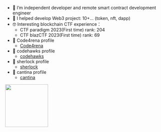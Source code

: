 - 🔭 I’m independent developer and remote smart contract development engineer 
- 🤗 I helped develop Web3 project: 10+... (token, nft, dapp)
- 🤓 Interesting blockchain CTF experience：
  - CTF paradigm 2023(First time) rank: 204
  - CTF blazCTF 2023(First time) rank: 69
- 🍔 Code4rena profile
  - [Code4rena](https://code4rena.com/@KuwaTakushi)
- 🍔 codehawks profile
  - [codehawks](https://codehawks.cyfrin.io/profile/clzkbw32j001qs385mqb3le1i)
- 🍔 sherlock profile
  - [sherlock](https://audits.sherlock.xyz/watson/kuwaTakush)
- 🍔 cantina profile
  - [cantina](https://cantina.xyz/u/KuwaTakushi)
<div align="left"> <img height="137px" src="https://github-readme-stats.vercel.app/api?username=KuwaTakushi&hide_title=true&hide_border=true&show_icons=trueline_height=21&text_color=000&icon_color=000&bg_color=0,ea6161,ffc64d,fffc4d,52fa5a&theme=graywhite" /> </div>
